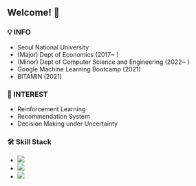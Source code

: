 ## Welcome! 👋

<!--
**Hoiin/Hoiin** is a ✨ _special_ ✨ repository because its `README.md` (this file) appears on your GitHub profile.

Here are some ideas to get you started:

- 🔭 I’m currently working on ...
- 🌱 I’m currently learning ...
- 👯 I’m looking to collaborate on ...
- 🤔 I’m looking for help with ...
- 💬 Ask me about ...
- 📫 How to reach me: ...
- 😄 Pronouns: ...
- ⚡ Fun fact: ...
-->

### 💡 INFO
- Seoul National University
- (Major) Dept of Economics (2017~ )
- (Minor) Dept of Computer Science and Engineering (2022~ )
- Google Machine Learning Bootcamp (2021)
- BITAMIN (2021)

### 🤔 INTEREST
- Reinforcement Learning
- Recommendation System
- Decision Making under Uncertainty

### 🛠 Skill Stack
- <img src="https://img.shields.io/badge/Python-3766AB?style=flat-square&logo=Python&logoColor=white"/></a> 
- <img src="https://img.shields.io/badge/Tensorflow-FFFF00?style=flat-square&logo=Tensorflow&logoColor=grey"/></a> 
- <img src="https://img.shields.io/badge/Scikitlearn-FFC0CB?style=flat-square&logo=scikit-learn&logoColor=grey"/></a> 

